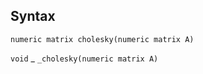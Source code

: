 ## Syntax

`numeric matrix cholesky(numeric matrix A)`

`void`<span class="nowrap"> _ `_cholesky(numeric matrix A)`

